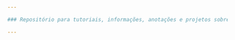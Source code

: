 ```yaml
---

### Repositório para tutoriais, informações, anotações e projetos sobre o Framework Spark.

---
```

